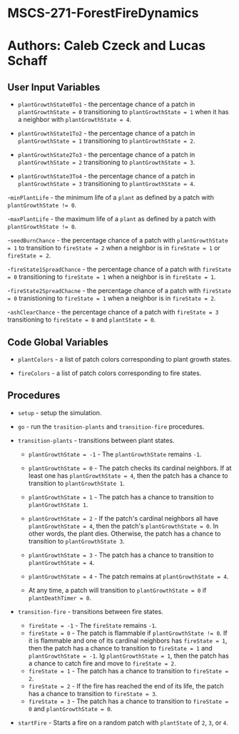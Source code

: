 # MSCS-271-ForestFireDynamics

# Authors: Caleb Czeck and Lucas Schaff

## User Input Variables

- `plantGrowthState0To1` - the percentage chance of a patch in `plantGrowthState = 0` transitioning to `plantGrowthState = 1` when it has a neighbor with `plantGrowthState = 4`.
 
- `plantGrowthState1To2` - the percentage chance of a patch in `plantGrowthState = 1` transitioning to `plantGrowthState = 2`.

- `plantGrowthState2To3` - the percentage chance of a patch in `plantGrowthState = 2` transitioning to `plantGrowthState = 3`.

- `plantGrowthState3To4` - the percentage chance of a patch in `plantGrowthState = 3` transitioning to `plantGrowthState = 4`.

-`minPlantLife` - the minimum life of a `plant` as defined by a patch with `plantGrowthState != 0`.

-`maxPlantLife` - the maximum life of a `plant` as defined by a patch with `plantGrowthState != 0`.

-`seedBurnChance` - the percentage chance of a patch with `plantGrowthState = 1` to transition to `fireState = 2` when a neighbor is in `fireState = 1` or `fireState = 2`.

-`fireState1SpreadChance` - the percentage chance of a patch with `fireState = 0` transitioning to `fireState = 1` when a neighbor is in `fireState = 1`.

-`fireState2SpreadChacne` - the percentage chance of a patch with `fireState = 0` tranistioning to `fireState = 1` when a neighbor is in `fireState = 2`.

-`ashClearChance` - the percentage chance of a patch with `fireState = 3` transitioning to `fireState = 0` and `plantState = 0`.

## Code Global Variables

- `plantColors` - a list of patch colors corresponding to plant growth states.

- `fireColors` - a list of patch colors corresponding to fire states.

## Procedures

- `setup` - setup the simulation.

- `go` - run the `trasition-plants` and `transition-fire` procedures.

- `transition-plants` - transitions between plant states.
  - `plantGrowthState = -1` - The `plantGrowthState` remains `-1`.
  - `plantGrowthState = 0` - The patch checks its cardinal neighbors. If at least one has `plantGrowthState = 4`, then the patch has a chance to transition to `plantGrowthState 1`.
  - `plantGrowthState = 1` - The patch has a chance to transition to `plantGrowthState 1`.
  - `plantGrowthState = 2` - If the patch's cardinal neighbors all have `plantGrowthState = 4`, then the patch's `plantGrowthState = 0`. In other words, the plant dies. Otherwise, the patch has a chance to transition to `plantGrowthState 3`.
  - `plantGrowthState = 3` - The patch has a chance to transition to `plantGrowthState = 4`.
  - `plantGrowthState = 4` - The patch remains at `plantGrowthState = 4`.

  - At any time, a patch will transition to `plantGrowthState = 0` if `plantDeathTimer = 0`.

- `transition-fire` - transitions between fire states.
  - `fireState = -1` - The `fireState` remains `-1`.
  - `fireState = 0` - The patch is flammable if `plantGrowthState != 0`. If it is flammable and one of its cardinal neighbors has `fireState = 1`, then the patch has a chance to transition to `fireState = 1` and `plantGrowthState = -1`. Ig `plantGrowthState = 1`, then the patch has a chance to catch fire and move to `fireState = 2`.
  - `fireState = 1` - The patch has a chance to transition to `fireState = 2`.
  - `fireState = 2` - If the fire has reached the end of its life, the patch has a chance to transition to `fireState = 3`.
  - `fireState = 3` - The patch has a chance to transition to `fireState = 0` and `plantGrowthState = 0`.

- `startFire` - Starts a fire on a random patch with `plantState` of `2`, `3`, or `4`.